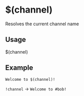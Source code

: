 # $(channel)
Resolves the current channel name

## Usage
$(channel)

## Example
    Welcome to $(channel)!

`!channel` -> `Welcome to #bob!`